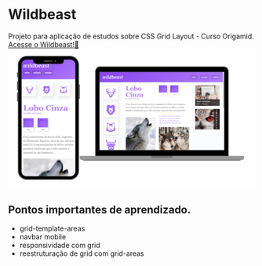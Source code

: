 # Wildbeast
 Projeto para aplicação de estudos sobre CSS Grid Layout - Curso Origamid.  
 [Acesse o Wildbeast!🐺](https://wildbeast-seven.vercel.app/)
 ![Wildbeast](src/imgs/wild.png)

 ## Pontos importantes de aprendizado.
 - grid-template-areas
 - navbar mobile
 - responsividade com grid
 - reestruturação de grid com grid-areas 

